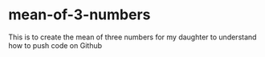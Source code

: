 # mean-of-3-numbers
This is to create the mean of three numbers for my daughter to understand how to push code on Github
